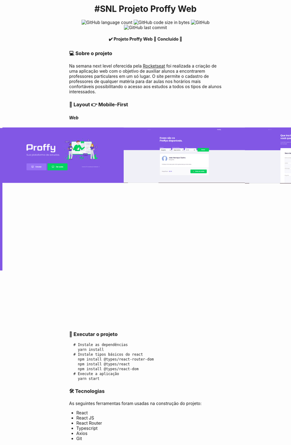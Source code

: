 <h1 align="center">#SNL Projeto Proffy Web</h1>
<p align="center">
<img alt="GitHub language count" src="https://img.shields.io/github/languages/count/hernanbs/snl-proffy-web-proffy?style=flat-square">
<img alt="GitHub code size in bytes" src="https://img.shields.io/github/languages/code-size/hernanbs/snl-proffy-web-proffy?color=%2361c83b%3B&style=flat-square">
<img alt="GitHub" src="https://img.shields.io/github/license/hernanbs/snl-proffy-web-proffy?style=flat-square">
<img alt="GitHub last commit" src="https://img.shields.io/github/last-commit/hernanbs/snl-proffy-web-proffy?color=%2361c83b%3B&style=flat-square">

<h4 align="center"> 
	  ✔️ Projeto Proffy Web 📌 Concluído 🚀 
</h4>

### 💻 Sobre o projeto

 Na semana next level oferecida pela [Rocketseat](https://blog.rocketseat.com.br/primeira-next-level-week/) foi realizada a criação de uma aplicação web com o objetivo de auxiliar alunos a encontrarem professores particulares em um só lugar. O site permite o cadastro de professores de qualquer matéria para dar aulas nos horários mais confortáveis possibilitando o acesso aos estudos a todos os tipos de alunos interessados.

### :art: Layout  :point_right: Mobile-First

##### Web

<p align="center" style="display: flex; align-items: flex-start; justify-content: center;">
  <img alt="Tela de recepção pequena" title="Tela de recepção pequena" src="./images/proffy-home-mobileweb.PNG" width="400px" height="650px">
  <img alt="Tela de listagem de professores pequena" title="Tela de listagem de professores pequena" src="./images/proffy-lista-mobileweb.PNG" width="400px">
  <img alt="Tela de recepção grande" title="Tela de recepção grande" src="./images/proffy-home-web.PNG" width="400px">
  <img alt="Tela de listagem de professores grande" title="Tela de listagem de professores grande" src="./images/proffy-lista-web-pesquisado.PNG" width="400px">
  <img alt="Tela de cadastro de aluno inicio" title="Tela de cadastro de aluno inicio" src="./images/cadastro-proffy-web-acima.PNG" width="400px">
  <img alt="Tela de cadastro de aluno fim" title="Tela de cadastro de aluno fim" src="./images/cadastro-proffy-web-abaixo.PNG" width="400px">
</p>

### :rocket: Executar o projeto

``` console
  # Instale as dependências
	yarn install
  # Instale tipos básicos do react
	npm install @types/react-router-dom
	npm install @types/react
	npm install @types/react-dom
  # Execute a aplicação 
	yarn start

```

### :hammer_and_wrench: Tecnologias
As seguintes ferramentas foram usadas na construção do projeto:

* React
* React JS
* React Router
* Typescript
* Axios
* Git 
